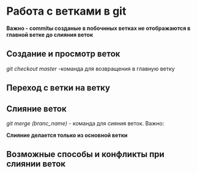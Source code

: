 # Работа с ветками в git

**Важно - commitы созданые в побочнных ветках не отображаются в главной ветке до слияния веток** 

## Создание и просмотр веток 

*git checkout master* -команда для возвращения в главную ветку

## Переход с ветки на ветку

## Слияние веток

*git merge (branc_name)* - команда для сияния веток. Важно:

**Слияние делается только из основной ветки**

## Возможные способы и конфликты при слиянии веток